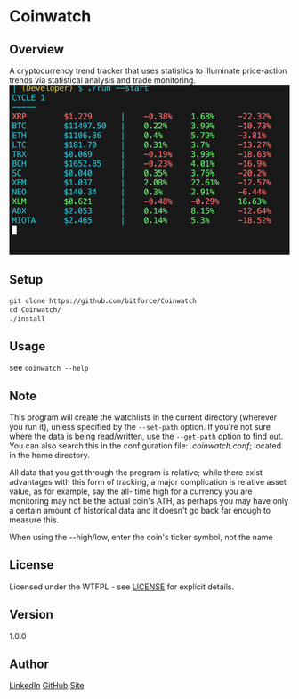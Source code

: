 # Coinwatch

Overview
---
A cryptocurrency trend tracker that uses statistics to illuminate price-action 
trends via statistical analysis and trade monitoring.
![](./doc/img/coinwatch.png)

Setup
---
```
git clone https://github.com/bitforce/Coinwatch
cd Coinwatch/
./install
```

Usage
---
see `coinwatch --help`

Note
---
This program will create the watchlists in the current directory (wherever you run it), unless 
specified by the `--set-path` option. If you're not sure where the data is being read/written, 
use the `--get-path` option to find out. You can also search this in the configuration file: 
_.coinwatch.conf_; located in the home directory.

All data that you get through the program is relative; while there exist advantages with this 
form of tracking, a major complication is relative asset value, as for example, say the all-
time high for a currency you are monitoring may not be the actual coin's ATH, as perhaps you 
may have only a certain amount of historical data and it doesn't go back far enough to 
measure this.

When using the --high/low, enter the coin's ticker symbol, not the name

License
---
Licensed under the WTFPL - see [LICENSE](./doc/LICENSE) for explicit details.

Version
---
1.0.0

Author
---
[LinkedIn](https://www.linkedin.com/in/brandonjohnsonxyz/)
[GitHub](https://github.com/bitforce)
[Site](brandonjohnson.life)
